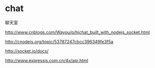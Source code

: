 # chat
聊天室

http://www.cnblogs.com/Wayou/p/hichat_built_with_nodejs_socket.html

http://cnodejs.org/topic/53787247cbcc396349fe3f5a

http://socket.io/docs/

http://www.expressjs.com.cn/4x/api.html


